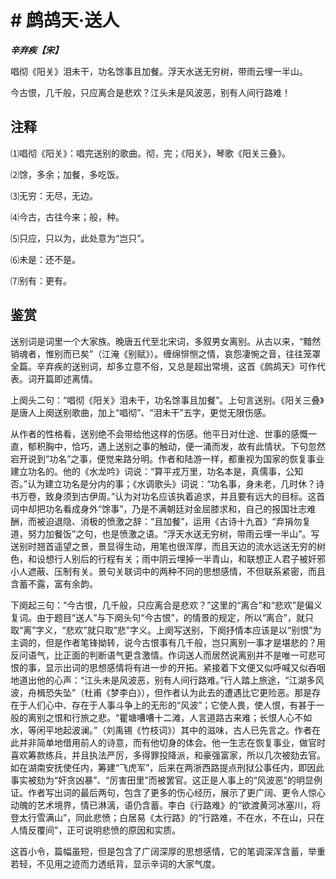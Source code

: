 # # 鹧鸪天·送人

***辛弃疾【宋】***

唱彻《阳关》泪未干，功名馀事且加餐。浮天水送无穷树，带雨云埋一半山。

今古恨，几千般，只应离合是悲欢？江头未是风波恶，别有人间行路难！

## 注释

⑴唱彻《阳关》：唱完送别的歌曲。彻，完；《阳关》，琴歌《阳关三叠》。

⑵馀，多余；加餐，多吃饭。

⑶无穷：无尽，无边。

⑷今古，古往今来；般，种。

⑸只应，只以为，此处意为“岂只”。

⑹未是：还不是。

⑺别有：更有。

## 鉴赏

送别词是词里一个大家族。晚唐五代至北宋词，多叙男女离别。从古以来，“黯然销魂者，惟别而已矣”（江淹《别赋》）。缠绵悱恻之情，哀怨凄惋之音，往往笼罩全篇。辛弃疾的送别词，却多立意不俗，又总是超出常境，这首《鹧鸪天》可作代表。词开篇即述离情。

上阕头二句：“唱彻《阳关》泪未干，功名馀事且加餐”。上句言送别。《阳关三叠》是唐人上阕送别歌曲，加上“唱彻”、“泪未干”五字，更觉无限伤感。

从作者的性格看，送别绝不会带给他这样的伤感。他平日对仕途、世事的感慨一直，郁积胸中，恰巧，遇上送别之事的触动，便一涌而发，故有此情状。下句忽然宕开说到“功名”之事，便觉来路分明。作者和陆游一样，都重视为国家的恢复事业建立功名的。他的《水龙吟》词说：“算平戎万里，功名本是，真儒事，公知否。”认为建立功名是分内的事；《水调歌头》词说：“功名事，身未老，几时休？诗书万卷，致身须到古伊周。”认为对功名应该执着追求，并且要有远大的目标。这首词中却把功名看成身外“馀事”，乃是不满朝廷对金屈膝求和，自己的报国壮志难酬，而被迫退隐、消极的愤激之辞：“且加餐”，运用《古诗十九首》“弃捐勿复道，努力加餐饭”之句，也是愤激之语。“浮天水送无穷树，带雨云埋一半山”。写送别时翘首遥望之景，景显得生动，用笔也很浑厚，而且天边的流水远送无穷的树色，和设想行人别后的行程有关；雨中阴云埋掉一半青山，和联想正人君子被奸邪小人遮蔽、压制有关。景句关联词中的两种不同的思想感情，不但联系紧密，而且含蓄不露，富有余韵。

下阕起三句：“今古恨，几千般，只应离合是悲欢？”这里的“离合”和“悲欢”是偏义复词。由于题目“送人”与下阕头句“今古恨”，的情景的规定，所以“离合”，就只取“离”字义，“悲欢”就只取“悲”字义。上阕写送别，下阕抒情本应该是以“别恨”为主调的，但是作者笔锋拗转，说今古恨事有几千般，岂只离别一事才是堪悲的？用反问语气，比正面的判断语气更含激情。作词送人而居然说离别并不是唯一可悲可恨的事，显示出词的思想感情将有进一步的开拓。紧接着下文便又似呼喊又似吞咽地道出他的心声：“江头未是风波恶，别有人间行路难。”行人踏上旅途，“江湖多风波，舟楫恐失坠”（杜甫《梦李白》），但作者认为此去的遭遇比它更险恶。那是存在于人们心中、存在于人事斗争上的无形的“风波”；它使人畏，使人恨，有甚于一般的离别之恨和行旅之悲。“瞿塘嘈嘈十二滩，人言道路古来难；长恨人心不如水，等闲平地起波澜。”（刘禹锡《竹枝词》）其中的滋味，古人已先言之。作者在此并非简单地借用前人的诗意，而有他切身的体会。他一生志在恢复事业，做官时喜欢筹款练兵，并且执法严厉，多得罪投降派，和豪强富家，所以几次被劾去官。如在湖南安抚使任内，筹建“飞虎军”，后来在两浙西路提点刑狱公事任内，即因此事实被劾为“奸贪凶暴”、“厉害田里”而被罢官。这正是人事上的“风波恶”的明显例证。作者写出词的最后两句，包含了更多的伤心经历，展示了更广阔、更令人惊心动魄的艺术境界，情已淋漓，语仍含蓄。李白《行路难》的“欲渡黄河冰塞川，将登太行雪满山”，同此悲愤；白居易《太行路》的“行路难，不在水，不在山，只在人情反覆间”，正可说明悲愤的原因和实质。

这首小令，篇幅虽短，但是包含了广阔深厚的思想感情，它的笔调深浑含蓄，举重若轻，不见用之迹而力透纸背，显示辛词的大家气度。
